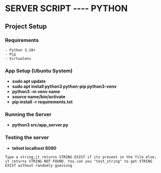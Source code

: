 # SERVER SCRIPT ---- PYTHON
## Project Setup

### Requirements
```
- Python 3.10+
- Pip
- Virtualenv
```
### App Setup (Ubuntu System)
- **sudo apt update**
- **sudo apt install python3 python-pip python3-venv**
- **python3 -m venv name**
- **source name/bin/activate**
- **pip install -r requirements.txt**

### Running the Server
- **python3 src/app_server.py**
### Testing the server
- **telnet localhost 8080**

``
Type a string,it returns STRING EXIST if its
present in the file else, it returns STRING NOT FOUND.
You can you "test_string" to get STRING EXIST without randomly guessing
``